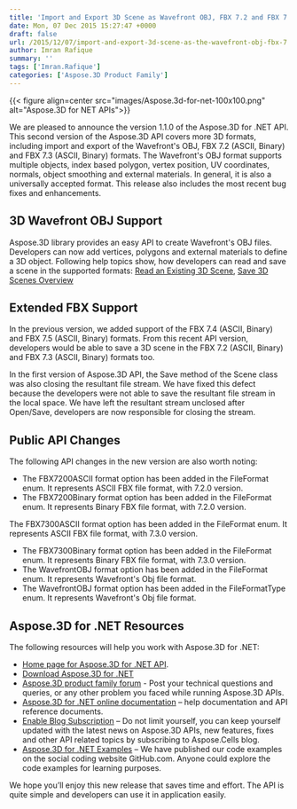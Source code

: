 ```yaml
---
title: 'Import and Export 3D Scene as Wavefront OBJ, FBX 7.2 and FBX 7.3 using Aspose.3D for .NET 1.1.0'
date: Mon, 07 Dec 2015 15:27:47 +0000
draft: false
url: /2015/12/07/import-and-export-3d-scene-as-the-wavefront-obj-fbx-7.2-and-fbx-7.3-using-aspose.3d-for-.net-1.1.0/
author: Imran Rafique
summary: ''
tags: ['Imran.Rafique']
categories: ['Aspose.3D Product Family']
---
```




{{< figure align=center src="images/Aspose.3d-for-net-100x100.png" alt="Aspose.3D for NET APIs">}}


We are pleased to announce the version 1.1.0 of the Aspose.3D for .NET API. This second version of the Aspose.3D API covers more 3D formats, including import and export of the Wavefront's OBJ, FBX 7.2 (ASCII, Binary) and FBX 7.3 (ASCII, Binary) formats. The Wavefront's OBJ format supports multiple objects, index based polygon, vertex position, UV coordinates, normals, object smoothing and external materials. In general, it is also a universally accepted format. This release also includes the most recent bug fixes and enhancements.

## 3D Wavefront OBJ Support

Aspose.3D library provides an easy API to create Wavefront's OBJ files. Developers can now add vertices, polygons and external materials to define a 3D object. Following help topics show, how developers can read and save a scene in the supported formats: [Read an Existing 3D Scene][1], [Save 3D Scenes Overview][2]

## Extended FBX Support

In the previous version, we added support of the FBX 7.4 (ASCII, Binary) and FBX 7.5 (ASCII, Binary) formats. From this recent API version, developers would be able to save a 3D scene in the FBX 7.2 (ASCII, Binary) and FBX 7.3 (ASCII, Binary) formats too.

In the first version of Aspose.3D API, the Save method of the Scene class was also closing the resultant file stream. We have fixed this defect because the developers were not able to save the resultant file stream in the local space. We have left the resultant stream unclosed after Open/Save, developers are now responsible for closing the stream.

## Public API Changes

The following API changes in the new version are also worth noting:

*   The FBX7200ASCII format option has been added in the FileFormat enum. It represents ASCII FBX file format, with 7.2.0 version.
*   The FBX7200Binary format option has been added in the FileFormat enum. It represents Binary FBX file format, with 7.2.0 version.

The FBX7300ASCII format option has been added in the FileFormat enum. It represents ASCII FBX file format, with 7.3.0 version.

*   The FBX7300Binary format option has been added in the FileFormat enum. It represents Binary FBX file format, with 7.3.0 version.
*   The WavefrontOBJ format option has been added in the FileFormat enum. It represents Wavefront's Obj file format.
*   The WavefrontOBJ format option has been added in the FileFormatType enum. It represents Wavefront's Obj file format.

## Aspose.3D for .NET Resources

The following resources will help you work with Aspose.3D for .NET:

*   [Home page for Aspose.3D for .NET API][3].
*   [Download Aspose.3D for .NET][4]
*   [Aspose.3D product family forum][5] - Post your technical questions and queries, or any other problem you faced while running Aspose.3D APIs.
*   [Aspose.3D for .NET online documentation][6] – help documentation and API reference documents.
*   [Enable Blog Subscription][7] – Do not limit yourself, you can keep yourself updated with the latest news on Aspose.3D APIs, new features, fixes and other API related topics by subscribing to Aspose.Cells blog.
*   [Aspose.3D for .NET Examples][8] – We have published our code examples on the social coding website GitHub.com. Anyone could explore the code examples for learning purposes.

We hope you’ll enjoy this new release that saves time and effort. The API is quite simple and developers can use it in application easily.




[1]: https://docs.aspose.com/display/3dnet/Create+and+Read+an+Existing+3D+Scene#CreateandReadanExisting3DScene-Readinga3DScene
[2]: https://docs.aspose.com/display/3dnet/Save+a+3D+Document
[3]: http://www.aspose.com/.net/3d-component.aspx
[4]: http://www.aspose.com/community/files/51/.net-components/aspose.3d-for-.net/default.aspx
[5]: http://forum.aspose.com
[6]: http://docs.aspose.com/display/3dnet/Home
[7]: https://blog.aspose.com/
[8]: https://github.com/aspose3D/Aspose_3d_NET




